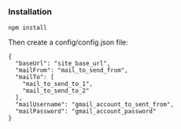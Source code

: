 ### Installation

```
npm install
```

Then create a config/config.json file:

```
{
  "baseUrl": "site_base_url",
  "mailFrom": "mail_to_send_from",
  "mailTo": [
    "mail_to_send_to_1",
    "mail_to_send_to_2"
  ],
  "mailUsername": "gmail_account_to_sent_from",
  "mailPassword": "gmail_account_password"
}
```